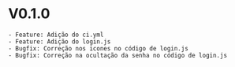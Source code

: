 # V0.1.0
    - Feature: Adição do ci.yml
    - Feature: Adição do login.js
    - Bugfix: Correção nos icones no código de login.js
    - Bugfix: Correção na ocultação da senha no código de login.js